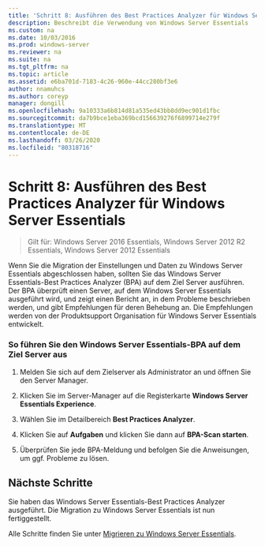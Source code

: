 ```yaml
---
title: 'Schritt 8: Ausführen des Best Practices Analyzer für Windows Server Essentials'
description: Beschreibt die Verwendung von Windows Server Essentials
ms.custom: na
ms.date: 10/03/2016
ms.prod: windows-server
ms.reviewer: na
ms.suite: na
ms.tgt_pltfrm: na
ms.topic: article
ms.assetid: e6ba701d-7183-4c26-960e-44cc280bf3e6
author: nnamuhcs
ms.author: coreyp
manager: dongill
ms.openlocfilehash: 9a10333a6b814d81a535ed43bb8dd9ec901d1fbc
ms.sourcegitcommit: da7b9bce1eba369bcd156639276f6899714e279f
ms.translationtype: MT
ms.contentlocale: de-DE
ms.lasthandoff: 03/26/2020
ms.locfileid: "80318716"
---
```

# <a name="step-8-run-the-windows-server-essentials-best-practices-analyzer"></a>Schritt 8: Ausführen des Best Practices Analyzer für Windows Server Essentials

>Gilt für: Windows Server 2016 Essentials, Windows Server 2012 R2 Essentials, Windows Server 2012 Essentials

Wenn Sie die Migration der Einstellungen und Daten zu Windows Server Essentials abgeschlossen haben, sollten Sie das Windows Server Essentials-Best Practices Analyzer (BPA) auf dem Ziel Server ausführen. Der BPA überprüft einen Server, auf dem Windows Server Essentials ausgeführt wird, und zeigt einen Bericht an, in dem Probleme beschrieben werden, und gibt Empfehlungen für deren Behebung an. Die Empfehlungen werden von der Produktsupport Organisation für Windows Server Essentials entwickelt.  
  
### <a name="to-run-the--windows-server-essentials-bpa-on-the-destination-server"></a>So führen Sie den Windows Server Essentials-BPA auf dem Ziel Server aus  
  
1.  Melden Sie sich auf dem Zielserver als Administrator an und öffnen Sie den Server Manager.  
  
2.  Klicken Sie im Server-Manager auf die Registerkarte **Windows Server Essentials Experience**.  
  
3.  Wählen Sie im Detailbereich **Best Practices Analyzer**.  
  
4.  Klicken Sie auf **Aufgaben** und klicken Sie dann auf **BPA-Scan starten**.  
  
5.  Überprüfen Sie jede BPA-Meldung und befolgen Sie die Anweisungen, um ggf. Probleme zu lösen.  
  
## <a name="next-steps"></a>Nächste Schritte  
 Sie haben das Windows Server Essentials-Best Practices Analyzer ausgeführt. Die Migration zu Windows Server Essentials ist nun fertiggestellt.  
  

Alle Schritte finden Sie unter [Migrieren zu Windows Server Essentials](Migrate-from-Previous-Versions-to-Windows-Server-Essentials-or-Windows-Server-Essentials-Experience.md).

